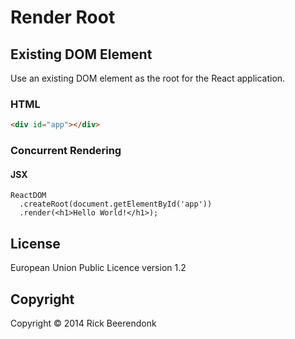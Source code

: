 # Render Root

## Existing DOM Element

Use an existing DOM element as the root for the React application.

### HTML

```HTML
<div id="app"></div>
```

### Concurrent Rendering

#### JSX

```JSX
ReactDOM
  .createRoot(document.getElementById('app'))
  .render(<h1>Hello World!</h1>);
```

## License

European Union Public Licence version 1.2

## Copyright

Copyright © 2014 Rick Beerendonk
